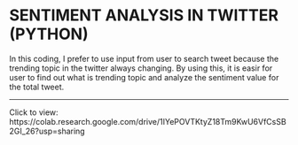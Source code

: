 <h1>SENTIMENT ANALYSIS IN TWITTER (PYTHON) </h1>

In this coding, I prefer to use input from user to search tweet because the trending topic in the twitter always changing. By using this, it is easir for user to find out what is trending topic and analyze the sentiment value for the total tweet.

<hr>Click to view: https://colab.research.google.com/drive/1IYePOVTKtyZ18Tm9KwU6VfCsSB2GI_26?usp=sharing</hr>
